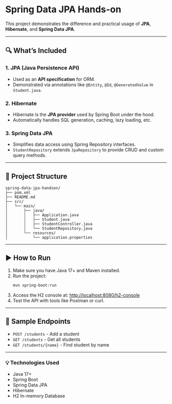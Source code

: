 
# Spring Data JPA Hands-on

This project demonstrates the difference and practical usage of **JPA**, **Hibernate**, and **Spring Data JPA**.

---

## 🔍 What’s Included

### 1. JPA (Java Persistence API)
- Used as an **API specification** for ORM.
- Demonstrated via annotations like `@Entity`, `@Id`, `@GeneratedValue` in `Student.java`.

### 2. Hibernate
- Hibernate is the **JPA provider** used by Spring Boot under the hood.
- Automatically handles SQL generation, caching, lazy loading, etc.

### 3. Spring Data JPA
- Simplifies data access using Spring Repository interfaces.
- `StudentRepository` extends `JpaRepository` to provide CRUD and custom query methods.

---

## 📁 Project Structure

```
spring-data-jpa-handson/
├── pom.xml
├── README.md
├── src/
│   └── main/
│       ├── java/
│       │   ├── Application.java
│       │   ├── Student.java
│       │   ├── StudentController.java
│       │   └── StudentRepository.java
│       └── resources/
│           └── application.properties
```

---

## ▶️ How to Run

1. Make sure you have Java 17+ and Maven installed.
2. Run the project:
   ```bash
   mvn spring-boot:run
   ```
3. Access the H2 console at: [http://localhost:8080/h2-console](http://localhost:8080/h2-console)
4. Test the API with tools like Postman or curl.

---

## 🔗 Sample Endpoints

- `POST /students` - Add a student
- `GET /students` - Get all students
- `GET /students/{name}` - Find student by name

---

### 💡 Technologies Used
- Java 17+
- Spring Boot
- Spring Data JPA
- Hibernate
- H2 In-memory Database
